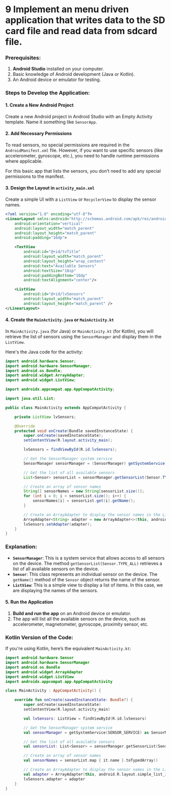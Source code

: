 # 9 Implement an menu driven application that writes data to the SD card file and read data from sdcard file.


 
### Prerequisites:
1. **Android Studio** installed on your computer.
2. Basic knowledge of Android development (Java or Kotlin).
3. An Android device or emulator for testing.

### Steps to Develop the Application:

#### 1. **Create a New Android Project**

Create a new Android project in Android Studio with an Empty Activity template. Name it something like `SensorApp`.

#### 2. **Add Necessary Permissions**

To read sensors, no special permissions are required in the `AndroidManifest.xml` file. However, if you want to use specific sensors (like accelerometer, gyroscope, etc.), you need to handle runtime permissions where applicable.

For this basic app that lists the sensors, you don’t need to add any special permissions to the manifest.

#### 3. **Design the Layout in `activity_main.xml`**

Create a simple UI with a `ListView` or `RecyclerView` to display the sensor names.

```xml
<?xml version="1.0" encoding="utf-8"?>
<LinearLayout xmlns:android="http://schemas.android.com/apk/res/android"
    android:orientation="vertical"
    android:layout_width="match_parent"
    android:layout_height="match_parent"
    android:padding="16dp">

    <TextView
        android:id="@+id/tvTitle"
        android:layout_width="match_parent"
        android:layout_height="wrap_content"
        android:text="Available Sensors"
        android:textSize="18sp"
        android:paddingBottom="10dp"
        android:textAlignment="center"/>

    <ListView
        android:id="@+id/lvSensors"
        android:layout_width="match_parent"
        android:layout_height="match_parent" />
</LinearLayout>
```

#### 4. **Create the `MainActivity.java` or `MainActivity.kt`**

In `MainActivity.java` (for Java) or `MainActivity.kt` (for Kotlin), you will retrieve the list of sensors using the `SensorManager` and display them in the `ListView`.

Here's the Java code for the activity:

```java
import android.hardware.Sensor;
import android.hardware.SensorManager;
import android.os.Bundle;
import android.widget.ArrayAdapter;
import android.widget.ListView;

import androidx.appcompat.app.AppCompatActivity;

import java.util.List;

public class MainActivity extends AppCompatActivity {

    private ListView lvSensors;

    @Override
    protected void onCreate(Bundle savedInstanceState) {
        super.onCreate(savedInstanceState);
        setContentView(R.layout.activity_main);

        lvSensors = findViewById(R.id.lvSensors);

        // Get the SensorManager system service
        SensorManager sensorManager = (SensorManager) getSystemService(SENSOR_SERVICE);

        // Get the list of all available sensors
        List<Sensor> sensorList = sensorManager.getSensorList(Sensor.TYPE_ALL);

        // Create an array of sensor names
        String[] sensorNames = new String[sensorList.size()];
        for (int i = 0; i < sensorList.size(); i++) {
            sensorNames[i] = sensorList.get(i).getName();
        }

        // Create an ArrayAdapter to display the sensor names in the ListView
        ArrayAdapter<String> adapter = new ArrayAdapter<>(this, android.R.layout.simple_list_item_1, sensorNames);
        lvSensors.setAdapter(adapter);
    }
}
```

### Explanation:

- **`SensorManager`**: This is a system service that allows access to all sensors on the device. The method `getSensorList(Sensor.TYPE_ALL)` retrieves a list of all available sensors on the device.
- **`Sensor`**: This class represents an individual sensor on the device. The `getName()` method of the `Sensor` object returns the name of the sensor.
- **`ListView`**: This is a simple view to display a list of items. In this case, we are displaying the names of the sensors.

#### 5. **Run the Application**

1. **Build and run the app** on an Android device or emulator.
2. The app will list all the available sensors on the device, such as accelerometer, magnetometer, gyroscope, proximity sensor, etc.

### Kotlin Version of the Code:

If you're using Kotlin, here’s the equivalent `MainActivity.kt`:

```kotlin
import android.hardware.Sensor
import android.hardware.SensorManager
import android.os.Bundle
import android.widget.ArrayAdapter
import android.widget.ListView
import androidx.appcompat.app.AppCompatActivity

class MainActivity : AppCompatActivity() {

    override fun onCreate(savedInstanceState: Bundle?) {
        super.onCreate(savedInstanceState)
        setContentView(R.layout.activity_main)

        val lvSensors: ListView = findViewById(R.id.lvSensors)

        // Get the SensorManager system service
        val sensorManager = getSystemService(SENSOR_SERVICE) as SensorManager

        // Get the list of all available sensors
        val sensorList: List<Sensor> = sensorManager.getSensorList(Sensor.TYPE_ALL)

        // Create an array of sensor names
        val sensorNames = sensorList.map { it.name }.toTypedArray()

        // Create an ArrayAdapter to display the sensor names in the ListView
        val adapter = ArrayAdapter(this, android.R.layout.simple_list_item_1, sensorNames)
        lvSensors.adapter = adapter
    }
}
```

 

